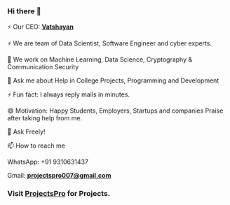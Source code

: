 ### Hi there 👋

⚡ Our CEO: **[Vatshayan](https://github.com/Vatshayan)**

⚡ We are team of Data Scientist, Software Engineer and cyber experts.

🔭 We work on Machine Learning, Data Science, Cryptography & Communication Security

💬 Ask me about Help in College Projects, Programming and Development

⚡ Fun fact: I always reply mails in minutes.

😄 Motivation: Happy Students, Employers, Startups and companies Praise after taking help from me.

🌱 Ask Freely!

📫 How to reach me

WhatsApp: +91 9310631437

Gmail: **projectspro007@gmail.com**

### Visit **[ProjectsPro](https://projectspro.in/)** for Projects.
